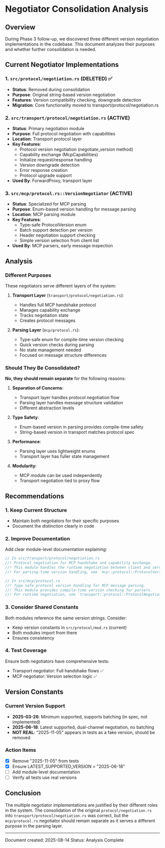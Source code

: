 # Negotiator Consolidation Analysis

## Overview
During Phase 3 follow-up, we discovered three different version negotiation implementations in the codebase. This document analyzes their purposes and whether further consolidation is needed.

## Current Negotiator Implementations

### 1. `src/protocol/negotiation.rs` (DELETED) ✅
- **Status**: Removed during consolidation
- **Purpose**: Original string-based version negotiation
- **Features**: Version compatibility checking, downgrade detection
- **Migration**: Core functionality moved to transport/protocol/negotiation.rs

### 2. `src/transport/protocol/negotiation.rs` (ACTIVE)
- **Status**: Primary negotiation module
- **Purpose**: Full protocol negotiation with capabilities
- **Location**: Transport protocol layer
- **Key Features**:
  - Protocol version negotiation (negotiate_version method)
  - Capability exchange (McpCapabilities)
  - Initialize request/response handling
  - Version downgrade detection
  - Error response creation
  - Protocol upgrade support
- **Used By**: ForwardProxy, transport layer

### 3. `src/mcp/protocol.rs::VersionNegotiator` (ACTIVE)
- **Status**: Specialized for MCP parsing
- **Purpose**: Enum-based version handling for message parsing
- **Location**: MCP parsing module
- **Key Features**:
  - Type-safe ProtocolVersion enum
  - Batch support detection per version
  - Header negotiation support checking
  - Simple version selection from client list
- **Used By**: MCP parsers, early message inspection

## Analysis

### Different Purposes
These negotiators serve different layers of the system:

1. **Transport Layer** (`transport/protocol/negotiation.rs`):
   - Handles full MCP handshake protocol
   - Manages capability exchange
   - Tracks negotiation state
   - Creates protocol messages

2. **Parsing Layer** (`mcp/protocol.rs`):
   - Type-safe enum for compile-time version checking
   - Quick version checks during parsing
   - No state management needed
   - Focused on message structure differences

### Should They Be Consolidated?

**No, they should remain separate** for the following reasons:

1. **Separation of Concerns**:
   - Transport layer handles protocol negotiation flow
   - Parsing layer handles message structure validation
   - Different abstraction levels

2. **Type Safety**:
   - Enum-based version in parsing provides compile-time safety
   - String-based version in transport matches protocol spec

3. **Performance**:
   - Parsing layer uses lightweight enums
   - Transport layer has fuller state management

4. **Modularity**:
   - MCP module can be used independently
   - Transport negotiation tied to proxy flow

## Recommendations

### 1. Keep Current Structure
- Maintain both negotiators for their specific purposes
- Document the distinction clearly in code

### 2. Improve Documentation
Add clear module-level documentation explaining:
```rust
// In src/transport/protocol/negotiation.rs
//! Protocol negotiation for MCP handshake and capability exchange.
//! This module handles the runtime negotiation between client and server.
//! For parsing-time version handling, see `mcp::protocol::ProtocolVersion`.

// In src/mcp/protocol.rs
//! Type-safe protocol version handling for MCP message parsing.
//! This module provides compile-time version checking for parsers.
//! For runtime negotiation, see `transport::protocol::ProtocolNegotiator`.
```

### 3. Consider Shared Constants
Both modules reference the same version strings. Consider:
- Keep version constants in `src/protocol/mod.rs` (current)
- Both modules import from there
- Ensures consistency

### 4. Test Coverage
Ensure both negotiators have comprehensive tests:
- Transport negotiator: Full handshake flows ✅
- MCP negotiator: Version selection logic ✅

## Version Constants

### Current Version Support
- **2025-03-26**: Minimum supported, supports batching (in spec, not implemented)
- **2025-06-18**: Latest supported, dual-channel negotiation, no batching
- **NOT REAL**: "2025-11-05" appears in tests as a fake version, should be removed

### Action Items
- [x] Remove "2025-11-05" from tests
- [x] Ensure LATEST_SUPPORTED_VERSION = "2025-06-18"
- [ ] Add module-level documentation
- [ ] Verify all tests use real versions

## Conclusion

The multiple negotiator implementations are justified by their different roles in the system. The consolidation of the original `protocol/negotiation.rs` into `transport/protocol/negotiation.rs` was correct, but the `mcp/protocol.rs` negotiator should remain separate as it serves a different purpose in the parsing layer.

---
Document created: 2025-08-14
Status: Analysis Complete